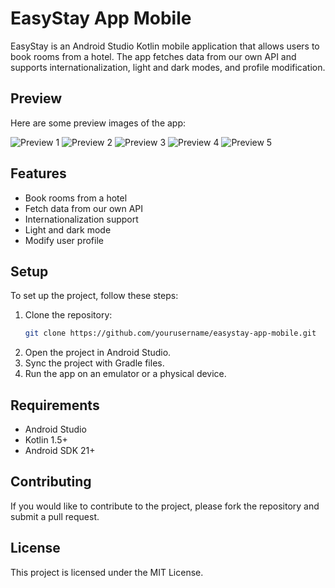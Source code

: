 # EasyStay App Mobile

EasyStay is an Android Studio Kotlin mobile application that allows users to book rooms from a hotel. The app fetches data from our own API and supports internationalization, light and dark modes, and profile modification.

## Preview

Here are some preview images of the app:

![Preview 1](previews/preview1.png)
![Preview 2](previews/preview2.png)
![Preview 3](previews/preview3.png)
![Preview 4](previews/preview4.png)
![Preview 5](previews/preview5.png)

## Features

- Book rooms from a hotel
- Fetch data from our own API
- Internationalization support
- Light and dark mode
- Modify user profile

## Setup

To set up the project, follow these steps:

1. Clone the repository:
    ```bash
    git clone https://github.com/yourusername/easystay-app-mobile.git
    ```
2. Open the project in Android Studio.
3. Sync the project with Gradle files.
4. Run the app on an emulator or a physical device.

## Requirements

- Android Studio
- Kotlin 1.5+
- Android SDK 21+

## Contributing

If you would like to contribute to the project, please fork the repository and submit a pull request.

## License

This project is licensed under the MIT License.
